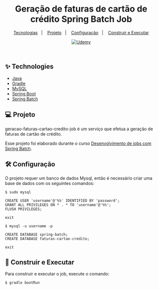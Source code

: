<h1 align=center>
  Geração de faturas de cartão de crédito Spring Batch Job
</h1>

<p align=center>
  <a href="#-technologies">Tecnologias</a>&nbsp;&nbsp;&nbsp;|&nbsp;&nbsp;&nbsp;
  <a href="#-project">Projeto</a>&nbsp;&nbsp;&nbsp;|&nbsp;&nbsp;&nbsp;
  <a href="#-configuration">Configuração</a>&nbsp;&nbsp;&nbsp;|&nbsp;&nbsp;&nbsp;
  <a href="#-developing">Construir e Executar</a>
</p>

<p align=center>
  <a href="https://www.udemy.com/certificate/UC-6bb2ce42-571a-4186-92e1-dcf686207aed/"> <img alt="Udemy" src=https://img.shields.io/badge/Udemy-EC5252?style=flat-square&logo=Udemy&logoColor=white&labelColor=purple&color=purple&https://www.udemy.com/certificate/UC-6bb2ce42-571a-4186-92e1-dcf686207aed/></a>
</p>

<br>

## ✨ Technologies

- [Java](https://www.oracle.com/java/technologies/downloads/)
- [Gradle](https://docs.gradle.org/current/userguide/userguide.html)
- [MySQL](https://dev.mysql.com/downloads/mysql/)
- [Spring Boot](https://spring.io/projects/spring-boot)
- [Spring Batch](https://spring.io/projects/spring-batch)

## 💻 Projeto

geracao-faturas-cartao-credito-job é um serviço que efetua a geração de faturas de cartão de crédito.

Esse projeto foi elaborado durante o curso [Desenvolvimento de jobs com Spring Batch](https://www.udemy.com/share/103eh43@WkfdGKu8A6NAdGpSxOIOLN9tjcdECAP3NEiN3MdU4dH98wKcM9gwKAvTr6u4EryC/).

## 🛠️ Configuração

O projeto requer um banco de dados Mysql, então é necessário criar uma base de dados com os seguintes comandos:

```
$ sudo mysql

CREATE USER 'username'@'%%' IDENTIFIED BY 'password';
GRANT ALL PRIVILEGES ON * . * TO 'username'@'%%';
FLUSH PRIVILEGES;

exit

$ mysql -u username -p

CREATE DATABASE spring-batch;
CREATE DATABASE faturas-cartao-credito;

exit
```

## 🚀 Construir e Executar

Para construir e executar o job, execute o comando:

```sh
$ gradle bootRun
```
